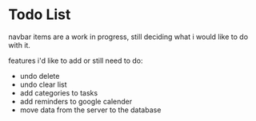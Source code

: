 # Todo List

navbar items are a work in progress, still deciding what i would like to do with it.

features i'd like to add or still need to do: 

- undo delete
- undo clear list
- add categories to tasks
- add reminders to google calender
- move data from the server to the database
